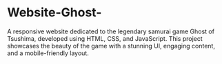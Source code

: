 # Website-Ghost-
A responsive website dedicated to the legendary samurai game Ghost of Tsushima, developed using HTML, CSS, and JavaScript. This project showcases the beauty of the game with a stunning UI, engaging content, and a mobile-friendly layout.
